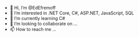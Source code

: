 - 👋 Hi, I’m @EdEfremoff
- 👀 I’m interested in .NET Core, C#, ASP.NET, JavaScript, SQL
- 🌱 I’m currently learning C#
- 💞️ I’m looking to collaborate on ...
- 📫 How to reach me ...

<!---
EdEfremoff/EdEfremoff is a ✨ special ✨ repository because its `README.md` (this file) appears on your GitHub profile.
You can click the Preview link to take a look at your changes.
--->
